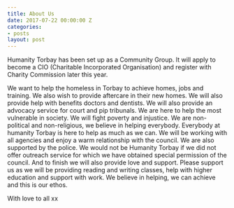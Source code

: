 ```yaml
---
title: About Us
date: 2017-07-22 00:00:00 Z
categories:
- posts
layout: post
---
```


Humanity Torbay has been set up as a Community Group. It will apply to become a CIO (Charitable Incorporated Organisation) and register with Charity Commission later this year.

We want to help the homeless in Torbay to achieve homes, jobs and training. We also wish to provide aftercare in their new homes. We will also provide help with benefits doctors and dentists. We will also provide an advocacy service for court and pip tribunals. We are here to help the most vulnerable in society. We will fight poverty and injustice. We are non-political and non-religious, we believe in helping everybody. Everybody at humanity Torbay is here to help as much as we can. We will be working with all agencies and enjoy a warm relationship with the council. We are also supported by the police. We would not be Humanity Torbay if we did not offer outreach service for which we have obtained special permission of the council. And to finish we will also provide love and support. Please support us as we will be providing reading and writing classes, help with higher education and support with work. We believe in helping, we can achieve and this is our ethos.

With love to all xx

